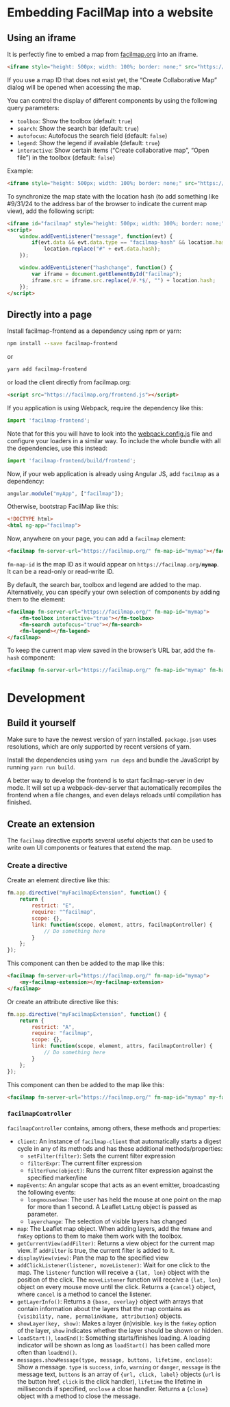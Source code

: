 Embedding FacilMap into a website
=================================

Using an iframe
---------------

It is perfectly fine to embed a map from [facilmap.org](https://facilmap.org/) into an iframe.

```html
<iframe style="height: 500px; width: 100%; border: none;" src="https://facilmap.org/mymap"></iframe>
```

If you use a map ID that does not exist yet, the “Create Collaborative Map” dialog will be opened when accessing the
map.

You can control the display of different components by using the following query parameters:

* `toolbox`: Show the toolbox (default: `true`)
* `search`: Show the search bar (default: `true`)
* `autofocus`: Autofocus the search field (default: `false`)
* `legend`: Show the legend if available (default: `true`)
* `interactive`: Show certain items (“Create collaborative map”, “Open file”) in the toolbox (default: `false`)

Example:

```html
<iframe style="height: 500px; width: 100%; border: none;" src="https://facilmap.org/mymap?search=false&amp;toolbox=false"></iframe>
```

To synchronize the map state with the location hash (to add something like #9/31/24 to the address bar of the browser to indicate the current map view), add the following script:

```html
<iframe id="facilmap" style="height: 500px; width: 100%; border: none;" src="https://facilmap.org/mymap"></iframe>
<script>
	window.addEventListener("message", function(evt) {
		if(evt.data && evt.data.type == "facilmap-hash" && location.hash != "#" + evt.data.hash)
			location.replace("#" + evt.data.hash);
	});

	window.addEventListener("hashchange", function() {
		var iframe = document.getElementById("facilmap");
		iframe.src = iframe.src.replace(/#.*$/, "") + location.hash;
	});
</script>
```

Directly into a page
--------------------

Install facilmap-frontend as a dependency using npm or yarn:

```bash
npm install --save facilmap-frontend
```

or

```bash
yarn add facilmap-frontend
```

or load the client directly from facilmap.org:

```html
<script src="https://facilmap.org/frontend.js"></script>
```

If you application is using Webpack, require the dependency like this:

```js
import 'facilmap-frontend';
```

Note that for this you will have to look into the [webpack.config.js](./webpack.config.js) file and configure your
loaders in a similar way. To include the whole bundle with all the dependencies, use this instead:

```js
import 'facilmap-frontend/build/frontend';
```

Now, if your web application is already using Angular JS, add `facilmap` as a dependency:

```js
angular.module("myApp", ["facilmap"]);
```

Otherwise, bootstrap FacilMap like this:

```html
<!DOCTYPE html>
<html ng-app="facilmap">
```

Now, anywhere on your page, you can add a `facilmap` element:

```html
<facilmap fm-server-url="https://facilmap.org/" fm-map-id="mymap"></facilmap>
```

`fm-map-id` is the map ID as it would appear on `https://facilmap.org/`**`mymap`**. It can be a read-only or read-write ID.

By default, the search bar, toolbox and legend are added to the map. Alternatively, you can specify your own selection
of components by adding them to the element:

```html
<facilmap fm-server-url="https://facilmap.org/" fm-map-id="mymap">
	<fm-toolbox interactive="true"></fm-toolbox>
	<fm-search autofocus="true"></fm-search>
	<fm-legend></fm-legend>
</facilmap>
```

To keep the current map view saved in the browser’s URL bar, add the `fm-hash` component:

```html
<facilmap fm-server-url="https://facilmap.org/" fm-map-id="mymap" fm-hash></facilmap>
```


Development
===========

Build it yourself
-----------------

Make sure to have the newest version of yarn installed. `package.json` uses resolutions, which are only supported by
recent versions of yarn.

Install the dependencies using `yarn run deps` and bundle the JavaScript
by running `yarn run build`.

A better way to develop the frontend is to start facilmap-server in dev mode. It will set up a webpack-dev-server that
automatically recompiles the frontend when a file changes, and even delays reloads until compilation has finished.

Create an extension
-------------------

The `facilmap` directive exports several useful objects that can be used to write own UI components or features that
extend the map.

### Create a directive

Create an element directive like this:

```javascript
fm.app.directive("myFacilmapExtension", function() {
	return {
		restrict: "E",
		require: "^facilmap",
		scope: {},
		link: function(scope, element, attrs, facilmapController) {
			// Do something here
		}
	};
});
```

This component can then be added to the map like this:

```html
<facilmap fm-server-url="https://facilmap.org/" fm-map-id="mymap">
	<my-facilmap-extension></my-facilmap-extension>
</facilmap>
```

Or create an attribute directive like this:

```javascript
fm.app.directive("myFacilmapExtension", function() {
	return {
		restrict: "A",
		require: "facilmap",
		scope: {},
		link: function(scope, element, attrs, facilmapController) {
			// Do something here
		}
	};
});
```

This component can then be added to the map like this:

```html
<facilmap fm-server-url="https://facilmap.org/" fm-map-id="mymap" my-facilmap-extension></facilmap>
```

### `facilmapController`

`facilmapController` contains, among others, these methods and properties:

* `client`: An instance of `facilmap-client` that automatically starts a digest cycle in any of its methods and has these
            additional methods/properties:
    * `setFilter(filter)`: Sets the current filter expression
    * `filterExpr`: The current filter expression
    * `filterFunc(object)`: Runs the current filter expression against the specified marker/line
* `mapEvents`: An angular scope that acts as an event emitter, broadcasting the following events:
    * `longmousedown`: The user has held the mouse at one point on the map for more than 1 second. A Leaflet `LatLng`
                       object is passed as parameter.
    * `layerchange`: The selection of visible layers has changed
* `map`: The Leaflet map object. When adding layers, add the `fmName` and `fmKey` options to them to make them work with
         the toolbox.
* `getCurrentView(addFilter)`: Returns a view object for the current map view. If `addFilter` is true, the current filter
                               is added to it.
* `displayView(view)`: Pan the map to the specified view
* `addClickListener(listener, moveListener)`: Wait for one click to the map. The `listener` function will receive a
                                              `{lat, lon}` object with the position of the click. The `moveListener`
                                              function will receive a `{lat, lon}` object on every mouse move until the
                                              click. Returns a `{cancel}` object, where `cancel` is a method to cancel
                                              the listener.
* `getLayerInfo()`: Returns a `{base, overlay}` object with arrays that contain information about the layers that the
                    map contains as `{visibility, name, permalinkName, attribution}` objects.
* `showLayer(key, show)`: Makes a layer (in)visible. `key` is the `fmKey` option of the layer, `show` indicates whether
                          the layer should be shown or hidden.
* `loadStart()`, `loadEnd()`: Something starts/finishes loading. A loading indicator will be shown as long as `loadStart()`
                              has been called more often than `loadEnd()`.
* `messages.showMessage(type, message, buttons, lifetime, onclose)`: Show a message. `type` is `success`, `info`, `warning`
     or `danger`, `message` is the message text, `buttons` is an array of `{url, click, label}` objects (`url` is the button
     href, `click` is the click handler), `lifetime` the lifetime in milliseconds if specified, `onclose` a close handler.
     Returns a `{close}` object with a method to close the message.